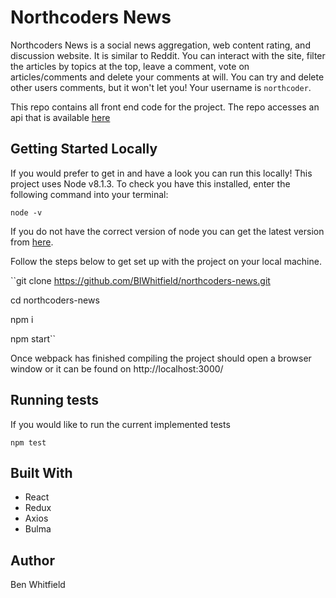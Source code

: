 # Northcoders News
Northcoders News is a social news aggregation, web content rating, and discussion website. It is similar to Reddit. You can interact with the site, filter the articles by topics at the top, leave a comment, vote on articles/comments and delete your comments at will. You can try and delete other users comments, but it won't let you! Your username is ``northcoder``.

This repo contains all front end code for the project. The repo accesses an api that is available <a href="https://northcoders-news-api.herokuapp.com/api/">here</a>


## Getting Started Locally

If you would prefer to get in and have a look you can run this locally! This project uses Node v8.1.3. To check you have this installed, enter the following command into your terminal:

``node -v``

If you do not have the correct version of node you can get the latest version from <a href="https://nodejs.org/en/download/">here</a>.

Follow the steps below to get set up with the project on your local machine.

``git clone https://github.com/BIWhitfield/northcoders-news.git

cd northcoders-news

npm i

npm start``

Once webpack has finished compiling the project should open a browser window or it can be found on http://localhost:3000/


## Running tests

If you would like to run the current implemented tests

``npm test``

## Built With
* React
* Redux
* Axios
* Bulma

## Author
Ben Whitfield
